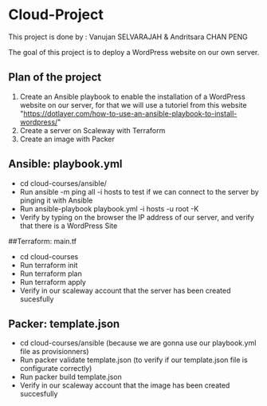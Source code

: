 # Cloud-Project

This project is done by : Vanujan SELVARAJAH & Andritsara CHAN PENG

The goal of this project is to deploy a WordPress website on our own server.

## Plan of the project

  1. Create an Ansible playbook to enable the installation of a WordPress website on our server, for that we will use a tutoriel from this website "https://dotlayer.com/how-to-use-an-ansible-playbook-to-install-wordpress/"
  2. Create a server on Scaleway with Terraform
  3. Create an image with Packer
  

## Ansible: playbook.yml

- cd cloud-courses/ansible/ 
- Run ansible -m ping all -i hosts to test if we can connect to the server by pinging it with Ansible
- Run ansible-playbook playbook.yml -i hosts -u root -K
- Verify by typing on the browser the IP address of our server, and verify that there is a WordPress Site 

##Terraform: main.tf

- cd cloud-courses
- Run terraform init
- Run terraform plan
- Run terraform apply
- Verify in our scaleway account that the server has been created sucesfully

## Packer: template.json

- cd cloud-courses/ansible (because we are gonna use our playbook.yml file as provisionners)
- Run packer validate template.json (to verify if our template.json file is configurate correctly)
- Run packer build template.json
- Verify in our scaleway account that the image has been created succesfully 


